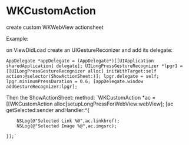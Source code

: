 # WKCustomAction
create custom WKWebView actionsheet

Example:

on ViewDidLoad create an UIGestureReconizer and add its delegate:

`AppDelegate *appDelegate = (AppDelegate*)[[UIApplication sharedApplication] delegate];
    UILongPressGestureRecognizer *lpgr1 = [[UILongPressGestureRecognizer alloc] initWithTarget:self action:@selector(ShowActionSheet:)];
    lpgr.delegate = self;
    lpgr.minimumPressDuration = 0.6;
    [appDelegate.window addGestureRecognizer:lpgr];`
    
Then the ShowActionSheet: method:
`WKCustomAction *ac = [[WKCustomAction alloc]setupLongPressForWebView:webView];
    [ac getSelected:sender andHandler:^{
       
        NSLog(@"Selected Link %@",ac.linkhref);
        NSLog(@"Selected Image %@",ac.imgsrc);
        
    }];`
